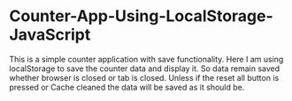 # Counter-App-Using-LocalStorage-JavaScript
This is a simple counter application with save functionality. Here I am using localStorage to save the counter data and display it. So data remain saved whether browser is closed or tab is closed. Unless if the reset all button is pressed or Cache cleaned the data will be saved as it should be.
